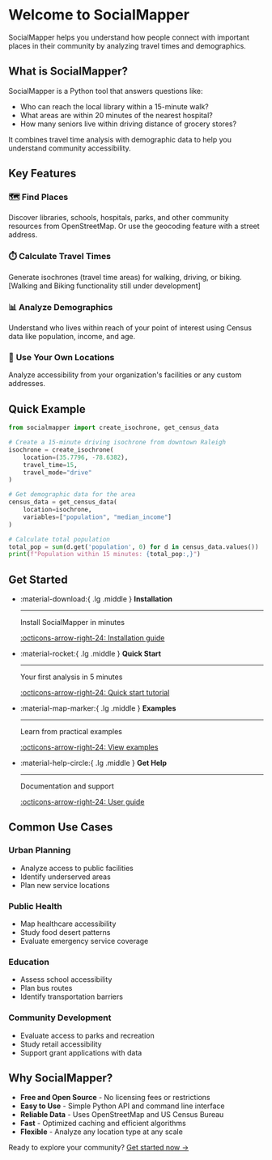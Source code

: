 # Welcome to SocialMapper

SocialMapper helps you understand how people connect with important places in their community by analyzing travel times and demographics.

## What is SocialMapper?

SocialMapper is a Python tool that answers questions like:
- Who can reach the local library within a 15-minute walk?
- What areas are within 20 minutes of the nearest hospital?
- How many seniors live within driving distance of grocery stores?

It combines travel time analysis with demographic data to help you understand community accessibility.

## Key Features

### 🗺️ **Find Places**
Discover libraries, schools, hospitals, parks, and other community resources from OpenStreetMap. Or use the geocoding feature with a street address. 

### ⏱️ **Calculate Travel Times**
Generate isochrones (travel time areas) for walking, driving, or biking. [Walking and Biking functionality still under development]

### 📊 **Analyze Demographics**
Understand who lives within reach of your point of interest using Census data like population, income, and age.

### 📍 **Use Your Own Locations**
Analyze accessibility from your organization's facilities or any custom addresses.

## Quick Example

```python
from socialmapper import create_isochrone, get_census_data

# Create a 15-minute driving isochrone from downtown Raleigh
isochrone = create_isochrone(
    location=(35.7796, -78.6382),
    travel_time=15,
    travel_mode="drive"
)

# Get demographic data for the area
census_data = get_census_data(
    location=isochrone,
    variables=["population", "median_income"]
)

# Calculate total population
total_pop = sum(d.get('population', 0) for d in census_data.values())
print(f"Population within 15 minutes: {total_pop:,}")
```

## Get Started

<div class="grid cards" markdown>

-   :material-download:{ .lg .middle } **Installation**

    ---

    Install SocialMapper in minutes

    [:octicons-arrow-right-24: Installation guide](getting-started/installation.md)

-   :material-rocket:{ .lg .middle } **Quick Start**

    ---

    Your first analysis in 5 minutes

    [:octicons-arrow-right-24: Quick start tutorial](getting-started/quick-start.md)

-   :material-map-marker:{ .lg .middle } **Examples**

    ---

    Learn from practical examples

    [:octicons-arrow-right-24: View examples](https://github.com/mihiarc/socialmapper/tree/main/examples)

-   :material-help-circle:{ .lg .middle } **Get Help**

    ---

    Documentation and support

    [:octicons-arrow-right-24: User guide](user-guide/index.md)

</div>

## Common Use Cases

### Urban Planning
- Analyze access to public facilities
- Identify underserved areas
- Plan new service locations

### Public Health
- Map healthcare accessibility
- Study food desert patterns
- Evaluate emergency service coverage

### Education
- Assess school accessibility
- Plan bus routes
- Identify transportation barriers

### Community Development
- Evaluate access to parks and recreation
- Study retail accessibility
- Support grant applications with data

## Why SocialMapper?

- **Free and Open Source** - No licensing fees or restrictions
- **Easy to Use** - Simple Python API and command line interface
- **Reliable Data** - Uses OpenStreetMap and US Census Bureau
- **Fast** - Optimized caching and efficient algorithms
- **Flexible** - Analyze any location type at any scale

Ready to explore your community? [Get started now →](getting-started/installation.md)